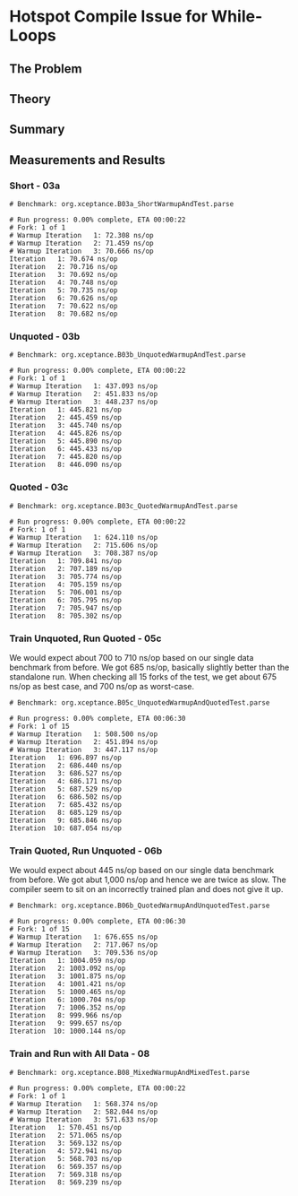 # Hotspot Compile Issue for While-Loops

## The Problem

## Theory

## Summary

## Measurements and Results

### Short - 03a

```
# Benchmark: org.xceptance.B03a_ShortWarmupAndTest.parse

# Run progress: 0.00% complete, ETA 00:00:22
# Fork: 1 of 1
# Warmup Iteration   1: 72.308 ns/op
# Warmup Iteration   2: 71.459 ns/op
# Warmup Iteration   3: 70.666 ns/op
Iteration   1: 70.674 ns/op
Iteration   2: 70.716 ns/op
Iteration   3: 70.692 ns/op
Iteration   4: 70.748 ns/op
Iteration   5: 70.735 ns/op
Iteration   6: 70.626 ns/op
Iteration   7: 70.622 ns/op
Iteration   8: 70.682 ns/op
```

### Unquoted - 03b
```
# Benchmark: org.xceptance.B03b_UnquotedWarmupAndTest.parse

# Run progress: 0.00% complete, ETA 00:00:22
# Fork: 1 of 1
# Warmup Iteration   1: 437.093 ns/op
# Warmup Iteration   2: 451.833 ns/op
# Warmup Iteration   3: 448.237 ns/op
Iteration   1: 445.821 ns/op
Iteration   2: 445.459 ns/op
Iteration   3: 445.740 ns/op
Iteration   4: 445.826 ns/op
Iteration   5: 445.890 ns/op
Iteration   6: 445.433 ns/op
Iteration   7: 445.820 ns/op
Iteration   8: 446.090 ns/op
```

### Quoted - 03c
```
# Benchmark: org.xceptance.B03c_QuotedWarmupAndTest.parse

# Run progress: 0.00% complete, ETA 00:00:22
# Fork: 1 of 1
# Warmup Iteration   1: 624.110 ns/op
# Warmup Iteration   2: 715.606 ns/op
# Warmup Iteration   3: 708.387 ns/op
Iteration   1: 709.841 ns/op
Iteration   2: 707.189 ns/op
Iteration   3: 705.774 ns/op
Iteration   4: 705.159 ns/op
Iteration   5: 706.001 ns/op
Iteration   6: 705.795 ns/op
Iteration   7: 705.947 ns/op
Iteration   8: 705.302 ns/op
```

### Train Unquoted, Run Quoted - 05c
We would expect about 700 to 710 ns/op based on our single data benchmark from before. We got 685 ns/op, basically slightly better than the standalone run. When checking all 15 forks of the test, we get about 675 ns/op as best case, and 700 ns/op as worst-case.

```
# Benchmark: org.xceptance.B05c_UnquotedWarmupAndQuotedTest.parse

# Run progress: 0.00% complete, ETA 00:06:30
# Fork: 1 of 15
# Warmup Iteration   1: 508.500 ns/op
# Warmup Iteration   2: 451.894 ns/op
# Warmup Iteration   3: 447.117 ns/op
Iteration   1: 696.897 ns/op
Iteration   2: 686.440 ns/op
Iteration   3: 686.527 ns/op
Iteration   4: 686.171 ns/op
Iteration   5: 687.529 ns/op
Iteration   6: 686.502 ns/op
Iteration   7: 685.432 ns/op
Iteration   8: 685.129 ns/op
Iteration   9: 685.846 ns/op
Iteration  10: 687.054 ns/op
```

### Train Quoted, Run Unquoted - 06b
We would expect about 445 ns/op based on our single data benchmark from before. We got abut 1,000 ns/op and hence we are twice as slow. The compiler seem to sit on an incorrectly trained plan and does not give it up.

```
# Benchmark: org.xceptance.B06b_QuotedWarmupAndUnquotedTest.parse

# Run progress: 0.00% complete, ETA 00:06:30
# Fork: 1 of 15
# Warmup Iteration   1: 676.655 ns/op
# Warmup Iteration   2: 717.067 ns/op
# Warmup Iteration   3: 709.536 ns/op
Iteration   1: 1004.059 ns/op
Iteration   2: 1003.092 ns/op
Iteration   3: 1001.875 ns/op
Iteration   4: 1001.421 ns/op
Iteration   5: 1000.465 ns/op
Iteration   6: 1000.704 ns/op
Iteration   7: 1006.352 ns/op
Iteration   8: 999.966 ns/op
Iteration   9: 999.657 ns/op
Iteration  10: 1000.144 ns/op
```

### Train and Run with All Data - 08

```
# Benchmark: org.xceptance.B08_MixedWarmupAndMixedTest.parse

# Run progress: 0.00% complete, ETA 00:00:22
# Fork: 1 of 1
# Warmup Iteration   1: 568.374 ns/op
# Warmup Iteration   2: 582.044 ns/op
# Warmup Iteration   3: 571.633 ns/op
Iteration   1: 570.451 ns/op
Iteration   2: 571.065 ns/op
Iteration   3: 569.132 ns/op
Iteration   4: 572.941 ns/op
Iteration   5: 568.703 ns/op
Iteration   6: 569.357 ns/op
Iteration   7: 569.318 ns/op
Iteration   8: 569.239 ns/op
```

